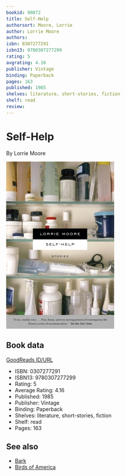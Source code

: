 ```yaml
---
bookid: 90872
title: Self-Help
authorsort: Moore, Lorrie
author: Lorrie Moore
authors: 
isbn: 0307277291
isbn13: 9780307277299
rating: 5
avgrating: 4.16
publisher: Vintage
binding: Paperback
pages: 163
published: 1985
shelves: literature, short-stories, fiction
shelf: read
review: 
---
```


# Self-Help

By Lorrie Moore

![](../../assets/bookcovers/1320508350l/90872.jpg)

## Book data

[GoodReads ID/URL](https://www.goodreads.com/book/show/90872)

- ISBN: 0307277291
- ISBN13: 9780307277299
- Rating: 5
- Average Rating: 4.16
- Published: 1985
- Publisher: Vintage
- Binding: Paperback
- Shelves: literature, short-stories, fiction
- Shelf: read
- Pages: 163


## See also

- [Bark](Bark.md)
- [Birds of America](Birds_of_America-_Stories.md)
